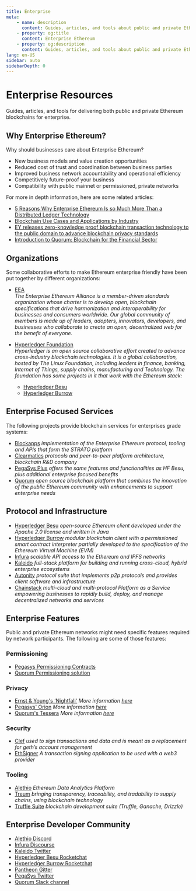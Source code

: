 ```yaml
---
title: Enterprise
meta:
    - name: description
      content: Guides, articles, and tools about public and private Ethereum blockchains for enterprise
    - property: og:title
      content: Enterprise Ethereum
    - property: og:description
      content: Guides, articles, and tools about public and private Ethereum blockchains for enterprise
lang: en-US
sidebar: auto
sidebarDepth: 0
---
```


# Enterprise Resources

<div class="featured">Guides, articles, and tools for delivering both public and private Ethereum blockchains for enterprise.</div>

## Why Enterprise Ethereum?
Why should businesses care about Enterprise Ethereum?
- New business models and value creation opportunities
- Reduced cost of trust and coordination between business parties
- Improved business network accountability and operational efficiency
- Competitively future-proof your business
- Compatibility with public mainnet or permissioned, private networks

For more in depth information, here are some related articles:

- [5 Reasons Why Enterprise Ethereum Is so Much More Than a Distributed Ledger Technology](https://media.consensys.net/5-reasons-why-enterprise-ethereum-is-so-much-more-than-a-distributed-ledger-technology-c9a89db82cb5)
- [Blockchain Use Cases and Applications by Industry](https://media.consensys.net/enterprise-ethereum-blockchain-use-cases-and-applications-by-industry-3914d1210049)
- [EY releases zero-knowledge proof blockchain transaction technology to the public domain to advance blockchain privacy standards](https://www.ey.com/en_gl/news/2019/04/ey-releases-zero-knowledge-proof-blockchain-transaction-technology-to-the-public-domain-to-advance-blockchain-privacy-standards)
- [Introduction to Quorum: Blockchain for the Financial Sector](https://medium.com/blockchain-at-berkeley/introduction-to-quorum-blockchain-for-the-financial-sector-58813f84e88c)


## Organizations

Some collaborative efforts to make Ethereum enterprise friendly have been put together by different organizations:

- [EEA](https://entethalliance.org/)  
*The Enterprise Ethereum Alliance is a member-driven standards organization whose charter is to develop open, blockchain specifications that drive harmonization and interoperability for businesses and consumers worldwide. Our global community of members is made up of leaders, adopters, innovators, developers, and businesses who collaborate to create an open, decentralized web for the benefit of everyone.*

- [Hyperledger Foundation](https://hyperledger.org)  
*Hyperledger is an open source collaborative effort created to advance cross-industry blockchain technologies. It is a global collaboration, hosted by The Linux Foundation, including leaders in finance, banking, Internet of Things, supply chains, manufacturing and Technology.*
*The foundation has some projects in it that work with the Ethereum stack:*
    - [Hyperledger Besu](https://www.hyperledger.org/blog/2019/08/29/announcing-hyperledger-besu)
    - [Hyperledger Burrow](https://www.hyperledger.org/projects/hyperledger-burrow)

## Enterprise Focused Services

The following projects provide blockchain services for enterprises grade systems:

- [Blockapps](https://blockapps.net/) *implementation of the Enterprise Ethereum protocol, tooling and APIs that form the STRATO platform*
- [Clearmatics](https://www.clearmatics.com/about) *protocols and peer-to-peer platform architecture, blockchain R&D company*
- [PegaSys Plus](https://pegasys.tech/enterprise/) *offers the same features and functionalities as HF Besu, plus additional enterprise focused benefits*
- [Quorum](https://www.goquorum.com/) *open source blockchain platform that combines the innovation of the public Ethereum community with enhancements to support enterprise needs*

## Protocol and Infrastructure

- [Hyperledger Besu](https://www.hyperledger.org/projects/besu) *open-source Ethereum client developed under the Apache 2.0 license and written in Java*
- [Hyperledger Burrow](https://www.hyperledger.org/projects/hyperledger-burrow) *modular blockchain client with a permissioned smart contract interpreter partially developed to the specification of the Ethereum Virtual Machine (EVM)*
- [Infura](https://infura.io/) *scalable API access to the Ethereum and IPFS networks*
- [Kaleido](https://kaleido.io/) *full-stack platform for building and running cross-cloud, hybrid enterprise ecosystems*
- [Autonity](https://www.clearmatics.com/about/) *protocol suite that implements p2p protocols and provides client software and infrastructure*
- [Chainstack](https://chainstack.com/) *multi-cloud and multi-protocol Platform as a Service empowering businesses to rapidly build, deploy, and manage decentralized networks and services*

## Enterprise Features

Public and private Ethereum networks might need specific features required by network participants. The following are some of those features:

### Permissioning

- [Pegasys Permissioning Contracts](https://github.com/PegaSysEng/permissioning-smart-contracts)
- [Quorum Permissioning solution](https://github.com/jpmorganchase/quorum/wiki/Security)

### Privacy

- [Ernst & Young's ‘Nightfall'](https://github.com/EYBlockchain/nightfall)
*More information [here](https://bravenewcoin.com/insights/ernst-and-young-rolls-out-'nightfall-to-enable-private-transactions-on)*
- [Pegasys' Orion](https://docs.pantheon.pegasys.tech/en/stable/Concepts/Privacy/Privacy-Overview/)
*More information [here](https://pegasys.tech/privacy-in-pantheon-how-it-works-and-why-your-enterprise-should-care/)*
- [Quorum's Tessera](https://docs.goquorum.com/en/latest/Privacy/Tessera/Tessera/) *More information [here](https://github.com/jpmorganchase/tessera/wiki/How-Tessera-works)*

### Security

- [Clef](https://geth.ethereum.org/clef/Overview) *used to sign transactions and data and is meant as a replacement for geth’s account management*
- [EthSigner](https://gitter.im/PegaSysEng/EthSigner) *A transaction signing application to be used with a web3 provider*

### Tooling

- [Alethio](https://aleth.io/) *Ethereum Data Analytics Platform*
- [Treum](https://treum.io/) *bringing transparency, traceability, and tradability to supply chains, using blockchain technology*
- [Truffle Suite](https://trufflesuite.com) *blockchain development suite (Truffle, Ganache, Drizzle)*

## Enterprise Developer Community

- [Alethio Discord](https://discord.gg/d2t8NuU)
- [Infura Discourse](https://community.infura.io/)
- [Kaleido Twitter](https://twitter.com/Kaleido_io)
- [Hyperledger Besu Rocketchat](https://chat.hyperledger.org/channel/besu)
- [Hyperledger Burrow Rocketchat](https://chat.hyperledger.org/channel/burrow)
- [Pantheon Gitter](https://gitter.im/PegaSysEng/pantheon)
- [PegaSys Twitter](https://twitter.com/Kaleido_io)
- [Quorum Slack channel](http://bit.ly/quorum-slack)
